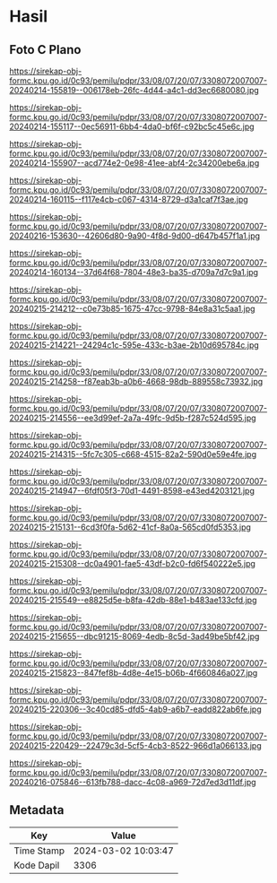 # Hasil

## Foto C Plano

https://sirekap-obj-formc.kpu.go.id/0c93/pemilu/pdpr/33/08/07/20/07/3308072007007-20240214-155819--006178eb-26fc-4d44-a4c1-dd3ec6680080.jpg

https://sirekap-obj-formc.kpu.go.id/0c93/pemilu/pdpr/33/08/07/20/07/3308072007007-20240214-155117--0ec56911-6bb4-4da0-bf6f-c92bc5c45e6c.jpg

https://sirekap-obj-formc.kpu.go.id/0c93/pemilu/pdpr/33/08/07/20/07/3308072007007-20240214-155907--acd774e2-0e98-41ee-abf4-2c34200ebe6a.jpg

https://sirekap-obj-formc.kpu.go.id/0c93/pemilu/pdpr/33/08/07/20/07/3308072007007-20240214-160115--f117e4cb-c067-4314-8729-d3a1caf7f3ae.jpg

https://sirekap-obj-formc.kpu.go.id/0c93/pemilu/pdpr/33/08/07/20/07/3308072007007-20240216-153630--42606d80-9a90-4f8d-9d00-d647b457f1a1.jpg

https://sirekap-obj-formc.kpu.go.id/0c93/pemilu/pdpr/33/08/07/20/07/3308072007007-20240214-160134--37d64f68-7804-48e3-ba35-d709a7d7c9a1.jpg

https://sirekap-obj-formc.kpu.go.id/0c93/pemilu/pdpr/33/08/07/20/07/3308072007007-20240215-214212--c0e73b85-1675-47cc-9798-84e8a31c5aa1.jpg

https://sirekap-obj-formc.kpu.go.id/0c93/pemilu/pdpr/33/08/07/20/07/3308072007007-20240215-214221--24294c1c-595e-433c-b3ae-2b10d695784c.jpg

https://sirekap-obj-formc.kpu.go.id/0c93/pemilu/pdpr/33/08/07/20/07/3308072007007-20240215-214258--f87eab3b-a0b6-4668-98db-889558c73932.jpg

https://sirekap-obj-formc.kpu.go.id/0c93/pemilu/pdpr/33/08/07/20/07/3308072007007-20240215-214556--ee3d99ef-2a7a-49fc-9d5b-f287c524d595.jpg

https://sirekap-obj-formc.kpu.go.id/0c93/pemilu/pdpr/33/08/07/20/07/3308072007007-20240215-214315--5fc7c305-c668-4515-82a2-590d0e59e4fe.jpg

https://sirekap-obj-formc.kpu.go.id/0c93/pemilu/pdpr/33/08/07/20/07/3308072007007-20240215-214947--6fdf05f3-70d1-4491-8598-e43ed4203121.jpg

https://sirekap-obj-formc.kpu.go.id/0c93/pemilu/pdpr/33/08/07/20/07/3308072007007-20240215-215131--6cd3f0fa-5d62-41cf-8a0a-565cd0fd5353.jpg

https://sirekap-obj-formc.kpu.go.id/0c93/pemilu/pdpr/33/08/07/20/07/3308072007007-20240215-215308--dc0a4901-fae5-43df-b2c0-fd6f540222e5.jpg

https://sirekap-obj-formc.kpu.go.id/0c93/pemilu/pdpr/33/08/07/20/07/3308072007007-20240215-215549--e8825d5e-b8fa-42db-88e1-b483ae133cfd.jpg

https://sirekap-obj-formc.kpu.go.id/0c93/pemilu/pdpr/33/08/07/20/07/3308072007007-20240215-215655--dbc91215-8069-4edb-8c5d-3ad49be5bf42.jpg

https://sirekap-obj-formc.kpu.go.id/0c93/pemilu/pdpr/33/08/07/20/07/3308072007007-20240215-215823--847fef8b-4d8e-4e15-b06b-4f660846a027.jpg

https://sirekap-obj-formc.kpu.go.id/0c93/pemilu/pdpr/33/08/07/20/07/3308072007007-20240215-220306--3c40cd85-dfd5-4ab9-a6b7-eadd822ab6fe.jpg

https://sirekap-obj-formc.kpu.go.id/0c93/pemilu/pdpr/33/08/07/20/07/3308072007007-20240215-220429--22479c3d-5cf5-4cb3-8522-966d1a066133.jpg

https://sirekap-obj-formc.kpu.go.id/0c93/pemilu/pdpr/33/08/07/20/07/3308072007007-20240216-075846--613fb788-dacc-4c08-a969-72d7ed3d11df.jpg


## Metadata

| Key        | Value               |
| ---------- | ------------------- |
| Time Stamp | 2024-03-02 10:03:47 |
| Kode Dapil | 3306                |



